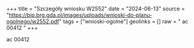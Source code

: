 +++
title = "Szczegóły wniosku W2552"
date = "2024-06-13"
source = "https://bip.brg.gda.pl/images/uploads/wnioski-do-planu-ogolnego/w2552.pdf"
tags = ["wnioski-ogolne"]
geolinks = []
raw = " ac 00412 "
+++

 ac 00412



